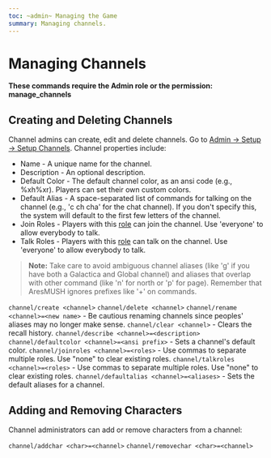 ```yaml
---
toc: ~admin~ Managing the Game
summary: Managing channels.
---
```

# Managing Channels
**These commands require the Admin role or the permission: manage\_channels**

## Creating and Deleting Channels

Channel admins can create, edit and delete channels.  Go to [Admin -> Setup -> Setup Channels](/channels-manage). Channel properties include:

* Name - A unique name for the channel.
* Description - An optional description.
* Default Color - The default channel color, as an ansi code (e.g., \%xh\%xr). Players can set their own custom colors.
* Default Alias - A space-separated list of commands for talking on the channel (e.g., 'c ch cha' for the chat channel). If you don't specify this, the system will default to the first few letters of the channel.
* Join Roles - Players with this [role](/help/roles) can join the channel. Use 'everyone' to allow everybody to talk.
* Talk Roles - Players with this [role](/help/roles) can talk on the channel. Use 'everyone' to allow everybody to talk.

> **Note:** Take care to avoid ambiguous channel aliases (like 'g' if you have both a Galactica and Global channel) and aliases that overlap with other command (like 'n' for north or 'p' for page).  Remember that AresMUSH ignores prefixes like '+' on commands.

`channel/create <channel>`
`channel/delete <channel>`
`channel/rename <channel>=<new name>` - Be cautious renaming channels since peoples' aliases may no longer make sense.
`channel/clear <channel>` - Clears the recall history.
`channel/describe <channel>=<description>`
`channel/defaultcolor <channel>=<ansi prefix>` - Sets a channel's default color.
`channel/joinroles <channel>=<roles>` - Use commas to separate multiple roles.  Use "none" to clear existing roles.
`channel/talkroles <channel>=<roles>` - Use commas to separate multiple roles.  Use "none" to clear existing roles.
`channel/defaultalias <channel>=<aliases>` - Sets the default aliases for a channel.

## Adding and Removing Characters

Channel administrators can add or remove characters from a channel:

`channel/addchar <char>=<channel>`
`channel/removechar <char>=<channel>`
